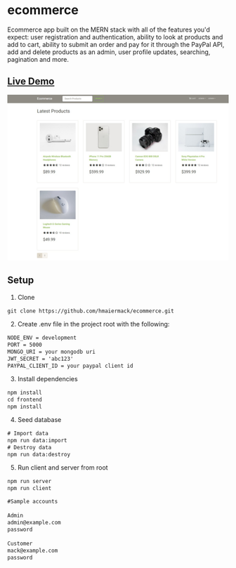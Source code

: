 # ecommerce
Ecommerce app built on the MERN stack with all of the features you'd expect: user registration and authentication, ability to look at products and add to cart, 
ability to submit an order and pay for it through the PayPal API, add and delete products as an admin, user profile updates, searching, pagination and more.

## [Live Demo](https://mackcommerce.herokuapp.com/)
![screenshot](screenshot.jpg)

## Setup

1. Clone
```
git clone https://github.com/hmaiermack/ecommerce.git
```
2. Create .env file in the project root with the following:
```
NODE_ENV = development
PORT = 5000
MONGO_URI = your mongodb uri
JWT_SECRET = 'abc123'
PAYPAL_CLIENT_ID = your paypal client id
```
3. Install dependencies
```
npm install
cd frontend
npm install
```
4. Seed database
```
# Import data
npm run data:import
# Destroy data
npm run data:destroy
```
5. Run client and server from root
```
npm run server
npm run client
```

```
#Sample accounts

Admin
admin@example.com
password

Customer
mack@example.com
password
```
